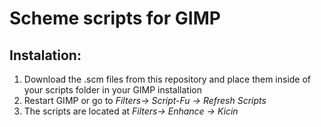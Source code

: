 # Scheme scripts for GIMP


## Instalation:
1. Download the .scm files from this repository and place them inside of your scripts folder in your GIMP installation
2. Restart GIMP or go to *Filters-> Script-Fu -> Refresh Scripts*
3. The scripts are located at *Filters-> Enhance -> Kicin*
